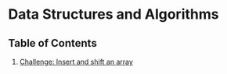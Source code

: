 
# Data Structures and Algorithms

## Table of Contents
1. [Challenge: Insert and shift an array](Challenges/arrayShift)





